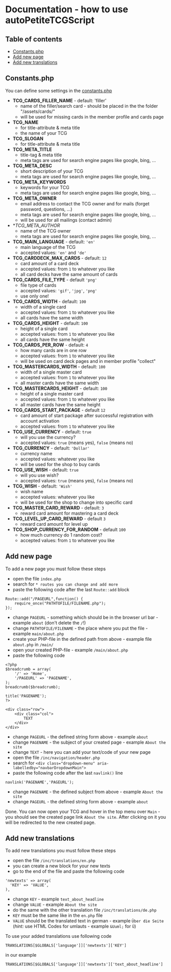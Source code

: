 # Documentation - how to use autoPetiteTCGScript

## Table of contents

* [Constants.php](#constantsphp)
* [Add new page](#add-new-page)
* [Add new translations](#add-new-translations)


## Constants.php
You can define some settings in the [constants.php](https://github.com/Shirisu/autoPetiteTCGScript/blob/master/inc/constants.php)
- **TCG_CARDS_FILLER_NAME** - default: 'filler'
  - name of the filler/search card - should be placed in the the folder "/assets/cards/"
  - will be used for missing cards in the member profile and cards page
- **TCG_NAME**
  - for title-attribute & meta title
  - the name of your TCG
- **TCG_SLOGAN**
  - for title-attribute & meta title
- **TCG_META_TITLE**
  - title-tag & meta title
  - meta tags are used for search engine pages like google, bing, ...
- **TCG_META_DESC**
  - short description of your TCG
  - meta tags are used for search engine pages like google, bing, ...
- **TCG_META_KEYWORDS**
  - keywords for your TCG
  - meta tags are used for search engine pages like google, bing, ...
- **TCG_META_OWNER**
  - email address to contact the TCG owner and for mails (forget password, questions, ...)
  - meta tags are used for search engine pages like google, bing, ...
  - will be used for all mailings (contact admin)
- **TCG_META_AUTHOR*
  - name of the TCG owner
  - meta tags are used for search engine pages like google, bing, ...
- **TCG_MAIN_LANGUAGE** - default: `'en'`
  - main language of the TCG
  - accepted values: `'en'` and `'de'`
- **TCG_CARDDECK_MAX_CARDS** - default: `12`
  - card amount of a card deck
  - accepted values: from `1` to whatever you like
  - all card decks have the same amount of cards
- **TCG_CARDS_FILE_TYPE** - default `'png'`
  - file type of cards
  - accepted values: `'gif'`, `'jpg'`, `'png'`
  - use only one!
- **TCG_CARDS_WIDTH** - default: `100`
  - width of a single card
  - accepted values: from `1` to whatever you like
  - all cards have the same width
- **TCG_CARDS_HEIGHT** - default: `100`
  - height of a single card
  - accepted values: from `1` to whatever you like
  - all cards have the same height
- **TCG_CARDS_PER_ROW** - default: `4`
  - how many cards are in one row
  - accepted values: from `1` to whatever you like
  - will be used on card deck pages and in member profile "collect"
- **TCG_MASTERCARDS_WIDTH** - default: `100`
  - width of a single master card
  - accepted values: from `1` to whatever you like
  - all master cards have the same width
- **TCG_MASTERCARDS_HEIGHT** - default: `100`
  - height of a single master card
  - accepted values: from `1` to whatever you like
  - all master cards have the same height
- **TCG_CARDS_START_PACKAGE** - default `12`
  - card amount of start package after successful registration with account activation
  - accepted values: from `1` to whatever you like
- **TCG_USE_CURRENCY** - default: `true`
  - will you use the currency?
  - accepted values: `true` (means yes), `false` (means no)
- **TCG_CURRENCY** - default: `'Dollar'`
  - currency name
  - accepted values: whatever you like
  - will be used for the shop to buy cards
- **TCG_USE_WISH** - default: `true`
  - will you use wish?
  - accepted values: `true` (means yes), `false` (means no)
- **TCG_WISH** - default: `'Wish'`
  - wish name
  - accepted values: whatever you like
  - will be used for the shop to change into specific card
- **TCG_MASTER_CARD_REWARD** - default: `3`
  - reward card amount for mastering a card deck
- **TCG_LEVEL_UP_CARD_REWARD** - default `3`
  - reward card amount for level up
- **TCG_SHOP_CURRENCY_FOR_RANDOM** - default `100`
  - how much currency do 1 random cost?
  - accepted values: from `1` to whatever you like


## Add new page
To add a new page you must follow these steps
- open the file `index.php`
- search for `* routes you can change and add more`
- paste the following code after the last `Route::add` block
```
Route::add("/PAGEURL",function() {
    require_once("PATHTOFILE/FILENAME.php");
});
```
- change `PAGEURL` - something which should be in the browser url bar - example `about` (don't delete the `/`!)
- change `PATHTOFILE/FILENAME` - the place where you put the file - example `main/about.php`
- create your PHP-file in the defined path from above - example file `about.php` in `/main/`
- open your created PHP-file - example `/main/about.php`
- paste the following code
```
<?php
$breadcrumb = array(
    '/' => 'Home',
    '/PAGEURL' => 'PAGENAME',
);
breadcrumb($breadcrumb);

title('PAGENAME');
?>

<div class="row">
    <div class="col">
        TEXT
    </div>
</div>
```
- change `PAGEURL` - the defined string form above - example `about`
- change `PAGENAME` - the subject of your created page - example `About the site`
- change `TEXT` - here you can add your text/code of your new page
- open the file `/inc/navigation/header.php`
- search for `<div class="dropdown-menu" aria-labelledby="navbarDropdownMain">`
- paste the following code after the last `navlink()` line
```
navlink('PAGENAME','PAGEURL');
```
- change `PAGENAME` - the defined subject from above - example `About the site`
- change `PAGEURL` - the defined string form above - example `about`

Done.
You can now open your TCG and hover in the top menu over `Main` - you should see the created page link `About the site`.
After clicking on it you will be redirected to the new created page.


## Add new translations
To add new translations you must follow these steps
- open the file `/inc/translations/en.php`
- you can create a new block for your new texts
- go to the end of the file and paste the following code
```
'newtexts' => array(
  'KEY' => 'VALUE',
),
```
- change `KEY` - example `text_about_headline`
- change `VALUE` - example `About the site`
- do the same with the other translation file `/inc/translations/de.php`
- `KEY` must be the same like in the `en.php` file
- `VALUE` should be the translated text in german - example `Über die Seite` (_hint:_ use HTML Codes for umlauts - example `&Uuml;` for `Ü`)

To use your added translations use following code
```
TRANSLATIONS[$GLOBALS['language']]['newtexts']['KEY']
```
in our example 
```
TRANSLATIONS[$GLOBALS['language']]['newtexts']['text_about_headline']
```
